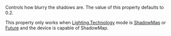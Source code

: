 Controls how blurry the shadows are. The value of this property defaults to 0.2.

This property only works when [Lighting.Technology](https://developer.roblox.com/en-us/api-reference/property/Lighting/Technology) mode is [ShadowMap](https://developer.roblox.com/en-us/api-reference/enum/Technology) or [Future](https://developer.roblox.com/en-us/api-reference/enum/Technology) and the device is capable of ShadowMap.